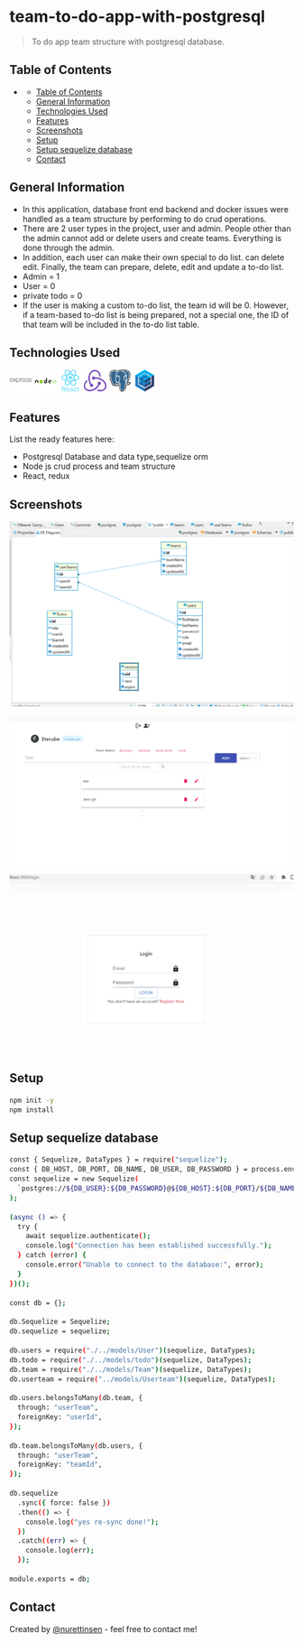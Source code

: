 # team-to-do-app-with-postgresql

> To do app team structure with postgresql database.

## Table of Contents

- - [Table of Contents](#table-of-contents)
  - [General Information](#general-information)
  - [Technologies Used](#technologies-used)
  - [Features](#features)
  - [Screenshots](#screenshots)
  - [Setup](#setup)
  - [Setup sequelize database](#setup-sequelize-database)
  - [Contact](#contact)

   <!-- * [License](#license) -->

## General Information

- In this application, database front end backend and docker issues were handled as a team structure by performing to do crud operations.
- There are 2 user types in the project, user and admin. People other than the admin cannot add or delete users and create teams. Everything is done through the admin.
- In addition, each user can make their own special to do list. can delete edit. Finally, the team can prepare, delete, edit and update a to-do list.
- Admin = 1
- User = 0
- private todo = 0
- If the user is making a custom to-do list, the team id will be 0. However, if a team-based to-do list is being prepared, not a special one, the ID of that team will be included in the to-do list table.

## Technologies Used

<img src="https://raw.githubusercontent.com/devicons/devicon/master/icons/express/express-original-wordmark.svg" alt="redis" width="40" height="40"/> <img src="https://raw.githubusercontent.com/devicons/devicon/master/icons/nodejs/nodejs-original-wordmark.svg" alt="express" width="40" height="40"/>
<img src="https://raw.githubusercontent.com/devicons/devicon/master/icons/react/react-original-wordmark.svg" alt="express" width="40" height="40"/>
<img src="https://raw.githubusercontent.com/devicons/devicon/master/icons/redux/redux-original.svg" alt="express" width="40" height="40"/>
<img src="https://raw.githubusercontent.com/devicons/devicon/master/icons/postgresql/postgresql-original.svg" alt="express" width="40" height="40"/>
<img src="https://raw.githubusercontent.com/devicons/devicon/master/icons/sequelize/sequelize-original.svg" alt="express" width="40" height="40"/>

## Features

List the ready features here:

- Postgresql Database and data type,sequelize orm
- Node js crud process and team structure
- React, redux

## Screenshots

![Example screenshot](https://github.com/nuri35/team-to-do-app-with-postgresql/blob/master/project%20images/Ekran%20Al%C4%B1nt%C4%B1s%C4%B1.PNG)

![Example screenshot](https://github.com/nuri35/team-to-do-app-with-postgresql/blob/master/project%20images/content.PNG)

![Example screenshot](https://github.com/nuri35/team-to-do-app-with-postgresql/blob/master/project%20images/login.PNG)

## Setup

```sh
npm init -y
npm install
```

## Setup sequelize database

```sh
const { Sequelize, DataTypes } = require("sequelize");
const { DB_HOST, DB_PORT, DB_NAME, DB_USER, DB_PASSWORD } = process.env;
const sequelize = new Sequelize(
  `postgres://${DB_USER}:${DB_PASSWORD}@${DB_HOST}:${DB_PORT}/${DB_NAME}`
);

(async () => {
  try {
    await sequelize.authenticate();
    console.log("Connection has been established successfully.");
  } catch (error) {
    console.error("Unable to connect to the database:", error);
  }
})();

const db = {};

db.Sequelize = Sequelize;
db.sequelize = sequelize;

db.users = require("./../models/User")(sequelize, DataTypes);
db.todo = require("./../models/todo")(sequelize, DataTypes);
db.team = require("./../models/Team")(sequelize, DataTypes);
db.userteam = require("../models/Userteam")(sequelize, DataTypes);

db.users.belongsToMany(db.team, {
  through: "userTeam",
  foreignKey: "userId",
});

db.team.belongsToMany(db.users, {
  through: "userTeam",
  foreignKey: "teamId",
});

db.sequelize
  .sync({ force: false })
  .then(() => {
    console.log("yes re-sync done!");
  })
  .catch((err) => {
    console.log(err);
  });

module.exports = db;
```

## Contact

Created by [@nurettinsen](https://www.linkedin.com/in/nurettin-sen/) - feel free to contact me!
